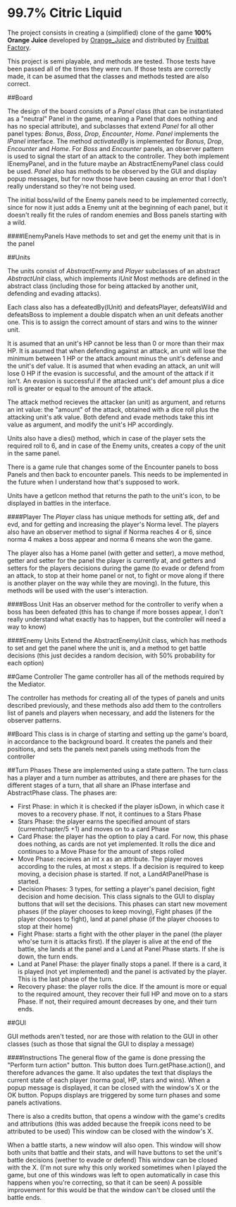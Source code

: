 # 99.7% Citric Liquid

The project consists in creating a (simplified) clone of the game **100% Orange Juice**
developed by [Orange_Juice](http://daidai.moo.jp) and distributed by [Fruitbat Factory](https://fruitbatfactory.com).

This project is semi playable, and methods are tested. Those tests have been passed all of the times they were run. If those tests are correctly made, it can be asumed that the classes and methods tested are also correct.




##Board

The design of the board consists of a *Panel* class (that can be instantiated as a "neutral" Panel in the game, meaning a Panel that does nothing and has no special attribute), and subclasses that extend *Panel* for all other panel types: *Bonus*, *Boss*, *Drop*, *Encounter*, *Home*. *Panel* implements the *IPanel* interface. The method *activatedBy* is implemented for *Bonus*, *Drop*, *Encounter* and *Home*.
For *Boss* and *Encounter* panels, an observer pattern is used to signal the start of an attack to the controller. They both implement IEnemyPanel, and in the future maybe an AbstractEnemyPanel class could be used.
*Panel* also has methods to be observed by the GUI and display popup messages, but for now those have been causing an error that I don't really understand so they're not being used.

The initial boss/wild of the Enemy panels need to be implemented correctly, since for now it just adds a Enemy unit at the beginning of each panel, but it doesn't really fit the rules of random enemies and Boss panels starting with a wild.

####IEnemyPanels
Have methods to set and get the enemy unit that is in the panel



##Units

The units consist of *AbstractEnemy* and *Player* subclasses of an abstract *AbstractUnit* class, which implements *IUnit* Most methods are defined in the abstract class (including those for being attacked by another unit, defending and evading attacks).

Each class also has a defeatedBy(IUnit) and defeatsPlayer, defeatsWild and defeatsBoss to implement a double dispatch when an unit defeats another one. This is to assign the correct amount of stars and wins to the winner unit.

It is asumed that an unit's HP cannot be less than 0 or more than their max HP. It is asumed that when defending against an attack, an unit will lose the minimum between 1 HP or the attack amount minus the unit's defense and the unit's def value. It is asumed that when evading an attack, an unit will lose 0 HP if the evasion is successful, and the amount of the attack if it isn't. An evasion is successful if the attacked unit's def amount plus a dice roll is greater or equal to the amount of the attack.

The attack method recieves the attacker (an unit) as argument, and returns an int value: the "amount" of the attack, obtained with a dice roll plus the attacking unit's atk value. Both defend and evade methods take this int value as argument, and modify the unit's HP accordingly.

Units also have a dies() method, which in case of the player sets the required roll to 6, and in case of the Enemy units, creates a copy of the unit in the same panel.

There is a game rule that changes some of the Encounter panels to boss Panels and then back to encounter panels. This needs to be implemented in the future when I understand how that's supposed to work.

Units have a getIcon method that returns the path to the unit's icon, to be displayed in battles in the interface.

####Player
The *Player* class has unique methods for setting atk, def and evd, and for getting and increasing the player's Norma level. The players also have an observer method to signal if Norma reaches 4 or 6, since norma 4 makes a boss appear and norma 6 means she won the game.

The player also has a Home panel (with getter and setter), a move method, getter and setter for the panel the player is currently at,  and getters and setters for the players decisions during the game (to evade or defend from an attack, to stop at their home panel or not, to fight or move along if there is another player on the way while they are moving). In the future, this methods will be used with the user's interaction.

####Boss Unit
Has an observer method for the controller to verify when a boss has been defeated (this has to change if more bosses appear, I don't really understand what exactly has to happen, but the controller will need a way to know)

####Enemy Units
Extend the AbstractEnemyUnit class, which has methods to set and get the panel where the unit is, and a method to get battle decisions (this just decides a random decision, with 50% probability for each option)




##Game Controller
The game controller has all of the methods required by the Mediator. 

The controller has methods for creating all of the types of panels and units described previously, and these methods also add them to the controllers list of panels and players when necessary, and add the listeners for the observer patterns.


##Board
This class is in charge of starting and setting up the game's board, in accordance to the background board. It creates the panels and their positions, and sets the panels next panels using methods from the controller


##Turn Phases
These are implemented using a state pattern. The turn class has a player and a turn number as attributes, and there are phases for the different stages of a turn, that all share an IPhase interfase and AbstractPhase class. The phases are:
* First Phase: in which it is checked if the player isDown, in which case it moves to a recovery phase. If not, it continues to a Stars Phase
* Stars Phase: the player earns the specified amount of stars (currentchapter/5 +1) and moves on to a card Phase
* Card Phase: the player has the option to play a card. For now, this phase does nothing, as cards are not yet implemented. It rolls the dice and continues to a Move Phase for the amount of steps rolled
* Move Phase: recieves an int x as an attribute. The player moves according to the rules, at most x steps. If a decision is required to keep moving, a decision phase is started. If not, a LandAtPanelPhase is started.
* Decision Phases: 3 types, for setting a player's panel decision, fight decision and home decision. This class signals to the GUI to display buttons that will set the decisions. This phases can start new movement phases (if the player chooses to keep moving), Fight phases (if the player chooses to fight), land at panel phase (if the player chooses to stop at their home)
* Fight Phase: starts a fight with the other player in the panel (the player who'se turn it is attacks first). If the player is alive at the end of the battle, she lands at the panel and a Land at Panel Phase starts. If she is down, the turn ends.
* Land at Panel Phase: the player finally stops a panel. If there is a card, it is played (not yet implemented) and the panel is activated by the player. This is the last phase of the turn.
* Recovery phase: the player rolls the dice. If the amount is more or equal to the required amount, they recover their full HP and move on to a stars Phase. If not, their required amount decreases by one, and their turn ends.




##GUI

GUI methods aren't tested, nor are those with relation to the GUI in other classes (such as those that signal the GUI to display a message)


####Instructions
The general flow of the game is done pressing the "Perform turn action" button. This button does Turn.getPhase.action(), and therefore advances the game. It also updates the text that displays the current state of each player (norma goal, HP, stars and wins).
When a popup message is displayed, it can be closed with the window's X or the OK button.
Popups displays are triggered by some turn phases and some panels activations.

There is also a credits button, that opens a window with the game's credits and attributions (this was added because the freepik icons need to be attributed to be used)
This window can be closed with the window's X.

When a battle starts, a new window will also open. This window will show both units that battle and their stats, and will have buttons to set the unit's battle decisions (wether to evade or defend)
This window can be closed with the X. (I'm not sure why this only worked sometimes when I played the game, but one of this windows was left to open automatically in case this happens when you're correcting, so that it can be seen)
A possible improvement for this would be that the window can't be closed until the battle ends.
